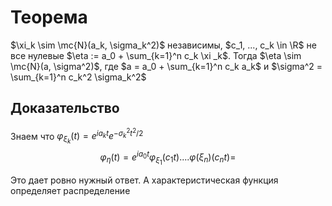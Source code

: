 # Теорема
$\xi_k \sim \mc{N}(a_k, \sigma_k^2)$ независимы, $c_1, ..., c_k \in \R$ не все нулевые
$\eta := a_0 + \sum_{k=1}^n c_k \xi _k$. Тогда $\eta \sim \mc{N}(a, \sigma^2)$, где $a = a_0 + \sum_{k=1}^n c_k a_k$ и $\sigma^2 = \sum_{k=1}^n c_k^2 \sigma_k^2$ 
## Доказательство
Знаем что $\varphi_{\xi_k}(t) = e^{ia_kt} e^{-\sigma_k^2 t^2 /2}$
$$\varphi_\eta(t) = e^{ia_0t} \varphi_{\xi_1}(c_1t) .... \varphi(\xi_n)(c_nt) =$$

Это дает ровно нужный ответ. А характеристическая функция определяет распределение